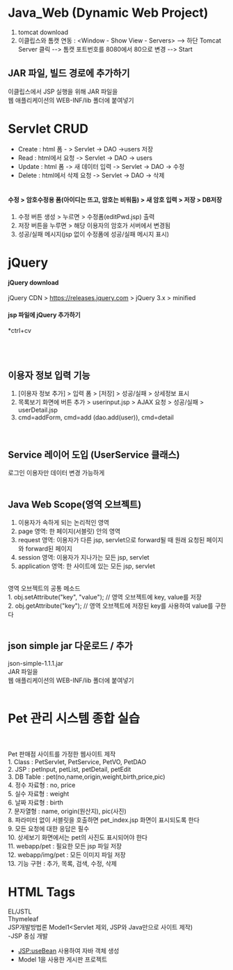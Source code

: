 # Java_Web (Dynamic Web Project)
1. tomcat download <br />
2. 이클립스와 톰캣 연동 : <Window - Show View - Servers> --> 하단 Tomcat Server 클릭 --> 톰캣 포트번호를 8080에서 80으로 변경 --> Start<br />

## JAR 파일, 빌드 경로에 추가하기
이클립스에서 JSP 실행을 위해 JAR 파일을<br />
웹 애플리케이션의 WEB-INF/lib 폴더에 붙여넣기<br />

# Servlet CRUD
- Create : html 폼 - > Servlet -> DAO ->users 저장 <br />
- Read : html에서 요청 -> Servlet -> DAO -> users <br />
- Update : html 폼 -> 새 데이터 입력 -> Servlet -> DAO -> 수정 <br />
- Delete : html에서 삭제 요청 -> Servlet -> DAO -> 삭제 <br /><br />

#### 수정 > 암호수정용 폼(아이디는 뜨고, 암호는 비워둠) > 새 암호 입력 > 저장 > DB저장<br />
1. 수정 버튼 생성 > 누르면 > 수정폼(editPwd.jsp) 출력<br />
2. 저장 버튼을 누루면 > 해당 이용자의 암호가 서버에서 변경됨<br />
3. 성공/실패 메시지(jsp 없이 수정폼에 성공/실패 메시지 표시)<br />

# jQuery
#### jQuery download <br />
jQuery CDN > https://releases.jquery.com > jQuery 3.x >  minified <br />

#### jsp 파일에 jQuery 추가하기
*ctrl+cv <br />
<script src="https://code.jquery.com/jquery-3.7.1.min.js" integrity="sha256-/JqT3SQfawRcv/BIHPThkBvs0OEvtFFmqPF/lYI/Cxo=" crossorigin="anonymous"></script>
<br /><br />

## 이용자 정보 입력 기능<br />
1. [이용자 정보 추가] > 입력 폼 > [저장] > 성공/실패 > 상세정보 표시<br />
2. 목록보기 화면에 버튼 추가  > userinput.jsp > AJAX 요청 > 성공/실패 > userDetail.jsp<br />
3. cmd=addForm, cmd=add (dao.add(user)), cmd=detail<br />
<br />

## Service 레이어 도입 (UserService 클래스)<br />
로그인 이용자만 데이터 변경 가능하게<br />
<br />

## Java Web Scope(영역 오브젝트)<br />
1. 이용자가 속하게 되는 논리적인 영역<br />
2. page 영역: 한 페이지(서블릿) 안의 영역<br />
3. request 영역: 이용자가 다른 jsp, servlet으로 forward될 때 원래 요청된 페이지와 forward된 페이지<br />
4. session 영역: 이용자가 지나가는 모든 jsp, servlet<br />
5. application 영역: 한 사이트에 있는 모든 jsp, servlet<br />
<br />
영역 오브젝트의 공통 메소드<br />
1. obj.setAttribute("key", "value"); // 영역 오브젝트에 key, value를 저장<br />
2. obj.getAttribute("key"); // 영역 오브젝트에 저장된 key를 사용하여 value를 구한다<br />
<br />

## json simple jar 다운로드 / 추가<br />
json-simple-1.1.1.jar<br />
JAR 파일을<br />
웹 애플리케이션의 WEB-INF/lib 폴더에 붙여넣기<br />
<br />

# Pet 관리 시스템 종합 실습<br /><br />
Pet 판매점 사이트를 가정한 웹사이트 제작<br />
    1. Class : PetServlet, PetService, PetVO, PetDAO<br />
    2. JSP : petInput, petList, petDetail, petEdit<br />
    3. DB Table : pet(no,name,origin,weight,birth,price,pic)<br />
    4. 정수 자료형 : no, price<br />
    5. 실수 자료형 : weight<br />
    6. 날짜 자료형 : birth<br />
    7. 문자열형 : name, origin(원산지), pic(사진)<br />
    8. 파라미터 없이 서블릿을 호출하면 pet_index.jsp 화면이 표시되도록 한다<br />
    9. 모든 요청에 대한 응답은 필수<br />
    10. 상세보기 화면에서는 pet의 사진도 표시되어야 한다<br />
    11. webapp/pet : 필요한 모든 jsp 파일 저장<br />
    12. webapp/img/pet : 모든 이미지 파일 저장<br />
    13. 기능 구현 : 추가, 목록, 검색, 수정, 삭제<br />

# HTML Tags
EL/JSTL<br />
Thymeleaf<br />
JSP개발방법론 Model1<Servlet 제외, JSP와 Java만으로 사이트 제작)<br />
-JSP 중심 개발
<br />
- <JSP:useBean> 사용하여 자바 객체 생성<br />
- Model 1을 사용한 게시판 프로젝트<br />
